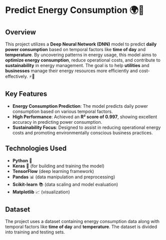 # Predict Energy Consumption 🌍🔋

## Overview

This project utilizes a **Deep Neural Network (DNN)** model to predict **daily power consumption** based on temporal factors like **time of day** and **temperature**. By uncovering patterns in energy usage, this model aims to **optimize energy consumption**, reduce operational costs, and contribute to **sustainability** in energy management. The goal is to help **utilities** and **businesses** manage their energy resources more efficiently and cost-effectively. ⚡🌱

## Key Features
- **Energy Consumption Prediction**: The model predicts daily power consumption based on various temporal factors.
- **High Performance**: Achieved an **R² score of 0.997**, showing excellent accuracy in predicting power consumption.
- **Sustainability Focus**: Designed to assist in reducing operational energy costs and promoting environmentally conscious business practices.

## Technologies Used
- **Python** 🐍
- **Keras** 🤖 (for building and training the model)
- **TensorFlow** (deep learning framework)
- **Pandas** 📊 (data manipulation and preprocessing)
- **Scikit-learn** 📚 (data scaling and model evaluation)
- **Matplotlib** 📈 (visualization)

## Dataset
The project uses a dataset containing energy consumption data along with temporal factors like **time of day** and **temperature**. The dataset is divided into training and testing sets.
